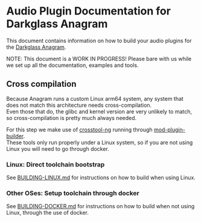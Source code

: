 # Audio Plugin Documentation for Darkglass Anagram

This document contains information on how to build your audio plugins for the [Darkglass Anagram](https://www.darkglass.com/products/anagram/).

NOTE: This document is a WORK IN PROGRESS! Please bare with us while we set up all the documentation, examples and tools.

## Cross compilation

Because Anagram runs a custom Linux arm64 system, any system that does not match this architecture needs cross-compilation.  
Even those that do, the glibc and kernel version are very unlikely to match, so cross-compilation is pretty much always needed.

For this step we make use of [crosstool-ng](https://crosstool-ng.github.io/) running through [mod-plugin-builder](https://github.com/mod-audio/mod-plugin-builder/).  
These tools only run properly under a Linux system, so if you are not using Linux you will need to go through docker.

### Linux: Direct toolchain bootstrap

See [BUILDING-LINUX.md](BUILDING-LINUX.md) for instructions on how to build when using Linux.

### Other OSes: Setup toolchain through docker

See [BUILDING-DOCKER.md](BUILDING-DOCKER.md) for instructions on how to build when not using Linux, through the use of docker.
